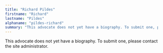 ```yaml
---
title: "Richard Pildes"
firstname: "Richard"
lastname: "Pildes"
alphaname: "pildes-richard"
summary: "This advocate does not yet have a biography. To submit one, please contact the site administrator."
---
```

This advocate does not yet have a biography. To submit one, please contact the site administrator.

